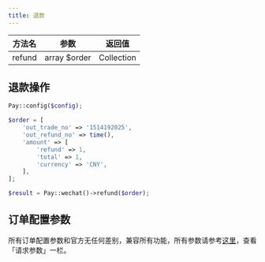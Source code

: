 ```yaml
---
title: 退款
---
```


| 方法名 | 参数 | 返回值 |
| :---: | :---: | :---: |
| refund | array $order | Collection |

## 退款操作

```php
Pay::config($config);

$order = [
    'out_trade_no' => '1514192025',
    'out_refund_no' => time(),
    'amount' => [
        'refund' => 1,
        'total' => 1,
        'currency' => 'CNY',
    ],
];

$result = Pay::wechat()->refund($order);
```
 
## 订单配置参数

所有订单配置参数和官方无任何差别，兼容所有功能，所有参数请参考[这里](https://pay.weixin.qq.com/wiki/doc/apiv3/apis/chapter3_1_9.shtml)，查看「请求参数」一栏。

